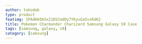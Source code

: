 ```yaml
---
author: tokodab
type: product
featimg: 1PAdKHIKUx21DSCmdDy7YKyvGa5vsRdK2
title: Pokemon Charmander Charizard Samsung Galaxy S9 Case
tags: [samsung, galaxy, s9]
category: [samsung]
---
```

